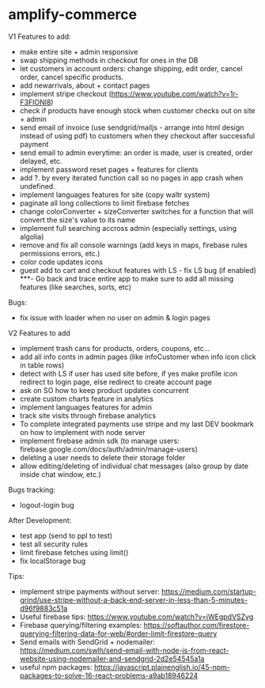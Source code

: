 # amplify-commerce

V1 Features to add: 
- make entire site + admin responsive
- swap shipping methods in checkout for ones in the DB
- let customers in account orders: change shipping, edit order, cancel order, cancel specific products.
- add newarrivals, about + contact pages
- implement stripe checkout (https://www.youtube.com/watch?v=1r-F3FIONl8)
- check if products have enough stock when customer checks out on site + admin
- send email of invoice (use sendgrid/mailjs - arrange into html design instead of using pdf) to customers when they checkout after successful payment
- send email to admin everytime: an order is made, user is created, order delayed, etc.
- implement password reset pages + features for clients
- add ?. by every iterated function call so no pages in app crash when undefined.
- implement languages features for site (copy waltr system)
- paginate all long collections to limit firebase fetches
- change colorConverter + sizeConverter switches for a function that will convert the size's value to its name
- implement full searching accross admin (especially settings, using algolia)
- remove and fix all console warnings (add keys in maps, firebase rules permissions errors, etc.)
- color code updates icons
- guest add to cart and checkout features with LS - fix LS bug (if enabled)
***- Go back and trace entire app to make sure to add all missing features (like searches, sorts, etc)

Bugs:
- fix issue with loader when no user on admin & login pages

V2 Features to add
- implement trash cans for products, orders, coupons, etc...
- add all info conts in admin pages (like infoCustomer when info icon click in table rows)
- detect with LS if user has used site before, if yes make profile icon redirect to login page, else redirect to create account page
- ask on SO how to keep product updates concurrent
- create custom charts feature in analytics
- implement languages features for admin 
- track site visits through firebase analytics
- To complete integrated payments use stripe and my last DEV bookmark on how to implement with node server
- implement firebase admin sdk (to manage users: firebase.google.com/docs/auth/admin/manage-users)
- deleting a user needs to delete their storage folder 
- allow editing/deleting of individual chat messages (also group by date inside chat window, etc.)

Bugs tracking:
- logout-login bug

After Development:
- test app (send to ppl to test)
- test all security rules
- limit firebase fetches using limit()
- fix localStorage bug

Tips:

- implement stripe payments without server: 
https://medium.com/startup-grind/use-stripe-without-a-back-end-server-in-less-than-5-minutes-d96f9883c51a
- Useful firebase tips: 
https://www.youtube.com/watch?v=iWEgpdVSZyg
- Firebase querying/filtering examples: 
https://softauthor.com/firestore-querying-filtering-data-for-web/#order-limit-firestore-query
- Send emails with SendGrid + nodemailer: 
https://medium.com/swlh/send-email-with-node-js-from-react-website-using-nodemailer-and-sendgrid-2d2e54545a1a
- useful npm packages: https://javascript.plainenglish.io/45-npm-packages-to-solve-16-react-problems-a9ab18946224